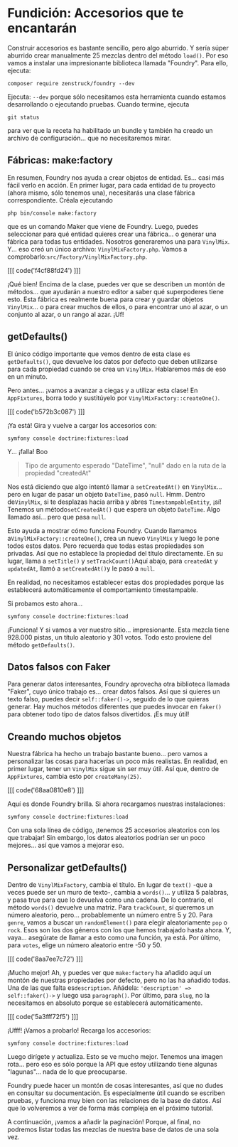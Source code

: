 # Fundición: Accesorios que te encantarán

Construir accesorios es bastante sencillo, pero algo aburrido. Y sería súper aburrido crear manualmente 25 mezclas dentro del método `load()`. Por eso vamos a instalar una impresionante biblioteca llamada "Foundry". Para ello, ejecuta:

```terminal
composer require zenstruck/foundry --dev
```

Ejecuta: `--dev` porque sólo necesitamos esta herramienta cuando estamos desarrollando o ejecutando pruebas. Cuando termine, ejecuta

```terminal
git status
```

para ver que la receta ha habilitado un bundle y también ha creado un archivo de configuración... que no necesitaremos mirar.

## Fábricas: make:factory

En resumen, Foundry nos ayuda a crear objetos de entidad. Es... casi más fácil verlo en acción. En primer lugar, para cada entidad de tu proyecto (ahora mismo, sólo tenemos una), necesitarás una clase fábrica correspondiente. Créala ejecutando

```terminal
php bin/console make:factory
```

que es un comando Maker que viene de Foundry. Luego, puedes seleccionar para qué entidad quieres crear una fábrica... o generar una fábrica para todas tus entidades. Nosotros generaremos una para `VinylMix`. Y... eso creó un único archivo: `VinylMixFactory.php`. Vamos a comprobarlo:`src/Factory/VinylMixFactory.php`.

[[[ code('f4cf88fd24') ]]]

¡Qué bien! Encima de la clase, puedes ver que se describen un montón de métodos... que ayudarán a nuestro editor a saber qué superpoderes tiene esto. Esta fábrica es realmente buena para crear y guardar objetos `VinylMix`... o para crear muchos de ellos, o para encontrar uno al azar, o un conjunto al azar, o un rango al azar. ¡Uf!

## getDefaults()

El único código importante que vemos dentro de esta clase es `getDefaults()`, que devuelve los datos por defecto que deben utilizarse para cada propiedad cuando se crea un `VinylMix`. Hablaremos más de eso en un minuto.

Pero antes... ¡vamos a avanzar a ciegas y a utilizar esta clase! En `AppFixtures`, borra todo y sustitúyelo por `VinylMixFactory::createOne()`.

[[[ code('b572b3c087') ]]]

¡Ya está! Gira y vuelve a cargar los accesorios con:

```terminal
symfony console doctrine:fixtures:load
```

Y... ¡falla! Boo

> Tipo de argumento esperado "DateTime", "null" dado en la ruta de la propiedad "createdAt"

Nos está diciendo que algo intentó llamar a `setCreatedAt()` en `VinylMix`... pero en lugar de pasar un objeto `DateTime`, pasó `null`. Hmm. Dentro de`VinylMix`, si te desplazas hacia arriba y abres `TimestampableEntity`, ¡sí! Tenemos un método`setCreatedAt()` que espera un objeto `DateTime`. Algo llamado así... pero que pasa `null`.

Esto ayuda a mostrar cómo funciona Foundry. Cuando llamamos a`VinylMixFactory::createOne()`, crea un nuevo `VinylMix` y luego le pone todos estos datos. Pero recuerda que todas estas propiedades son privadas. Así que no establece la propiedad del título directamente. En su lugar, llama a `setTitle()` y `setTrackCount()`Aquí abajo, para `createdAt` y `updatedAt`, llamó a `setCreatedAt()`y le pasó a `null`.

En realidad, no necesitamos establecer estas dos propiedades porque las establecerá automáticamente el comportamiento timestampable.

Si probamos esto ahora...

```terminal-silent
symfony console doctrine:fixtures:load
```

¡Funciona! Y si vamos a ver nuestro sitio... impresionante. Esta mezcla tiene 928.000 pistas, un título aleatorio y 301 votos. Todo esto proviene del método `getDefaults()`.

## Datos falsos con Faker

Para generar datos interesantes, Foundry aprovecha otra biblioteca llamada "Faker", cuyo único trabajo es... crear datos falsos. Así que si quieres un texto falso, puedes decir `self::faker()->`, seguido de lo que quieras generar. Hay muchos métodos diferentes que puedes invocar en `faker()` para obtener todo tipo de datos falsos divertidos. ¡Es muy útil!

## Creando muchos objetos

Nuestra fábrica ha hecho un trabajo bastante bueno... pero vamos a personalizar las cosas para hacerlas un poco más realistas. En realidad, en primer lugar, tener un `VinylMix` sigue sin ser muy útil. Así que, dentro de `AppFixtures`, cambia esto por `createMany(25)`.

[[[ code('68aa0810e8') ]]]

Aquí es donde Foundry brilla. Si ahora recargamos nuestras instalaciones:

```terminal-silent
symfony console doctrine:fixtures:load
```

Con una sola línea de código, ¡tenemos 25 accesorios aleatorios con los que trabajar! Sin embargo, los datos aleatorios podrían ser un poco mejores... así que vamos a mejorar eso.

## Personalizar getDefaults()

Dentro de `VinylMixFactory`, cambia el título. En lugar de `text()` -que a veces puede ser un muro de texto-, cambia a `words()`... y utiliza 5 palabras, y pasa true para que lo devuelva como una cadena. De lo contrario, el método `words()` devuelve una matriz. Para `trackCount`, sí queremos un número aleatorio, pero... probablemente un número entre 5 y 20. Para `genre`, vamos a buscar un `randomElement()` para elegir aleatoriamente `pop` o `rock`. Esos son los dos géneros con los que hemos trabajado hasta ahora. Y, vaya... asegúrate de llamar a esto como una función, ya está. Por último, para `votes`, elige un número aleatorio entre -50 y 50.

[[[ code('8aa7ee7c72') ]]]

¡Mucho mejor! Ah, y puedes ver que `make:factory` ha añadido aquí un montón de nuestras propiedades por defecto, pero no las ha añadido todas. Una de las que falta es`description`. Añádela: `'description' => self::faker()->` y luego usa `paragraph()`. Por último, para `slug`, no la necesitamos en absoluto porque se establecerá automáticamente.

[[[ code('5a3fff72f5') ]]]

¡Ufff! ¡Vamos a probarlo! Recarga los accesorios:

```terminal-silent
symfony console doctrine:fixtures:load
```

Luego dirígete y actualiza. Esto se ve mucho mejor. Tenemos una imagen rota... pero eso es sólo porque la API que estoy utilizando tiene algunas "lagunas"... nada de lo que preocuparse.

Foundry puede hacer un montón de cosas interesantes, así que no dudes en consultar su documentación. Es especialmente útil cuando se escriben pruebas, y funciona muy bien con las relaciones de la base de datos. Así que lo volveremos a ver de forma más compleja en el próximo tutorial.

A continuación, ¡vamos a añadir la paginación! Porque, al final, no podremos listar todas las mezclas de nuestra base de datos de una sola vez.
